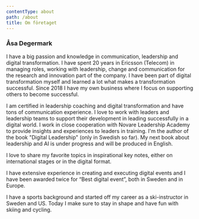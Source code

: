 ```yaml
---
contentType: about
path: /about
title: Om företaget
---
```

### Åsa Degermark

I have a big passion and knowledge in communication, leadership and digital transformation. I have spent 20 years in Ericsson (Telecom) in managing roles, working with leadership, change and communication for the research and innovation part of the company. I have been part of digital transformation myself and learned a lot what makes a transformation successful. Since 2018 I have my own business where I focus on supporting others to become successful.  

I am certified in leadership coaching and digital transformation and have tons of communication experience. I love to work with leaders and leadership teams to support their development in leading successfully in a digital world. I work in close cooperation with Novare Leadership Academy to provide insights and experiences to leaders in training. I'm the author of the book "Digital Leadership" (only in Swedish so far). My next book about leadership and AI is under progress and will be produced in English. 

I love to share my favorite topics in inspirational key notes, either on international stages or in the digital format.

I have extensive experience in creating and executing digital events and I have been awarded twice for “Best digital event”, both in Sweden and in Europe.  

I have a sports background and started off my career as a ski-instructor in Sweden and US. Today I make sure to stay in shape and have fun with skiing and cycling.
